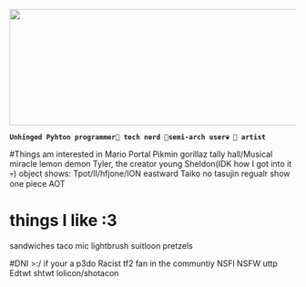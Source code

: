 <p align="center">
  <img width="585" height="204" src="https://github.com/rexutu14/rexutu14/assets/119813661/6c9527c0-bfd6-43bd-9ccc-aed1d782e2fa">
</p>

**`Unhinged Pyhton programmer🥤 tech nerd 🥤semi-arch user💀 🥤 artist`**

#Things am interested in
Mario
Portal
Pikmin
gorillaz
tally hall/Musical miracle
lemon demon
Tyler, the creator
young Sheldon(IDK how I got into it💀)
object shows: Tpot/II/hfjone/ION
eastward
Taiko no tasujin
regualr show
one piece
AOT

# things I like :3
sandwiches 
taco mic
lightbrush
suitloon
pretzels

#DNI >:/ if your a
p3do
Racist
tf2 fan in the communtiy
NSFl
NSFW
uttp
Edtwt
shtwt
lolicon/shotacon